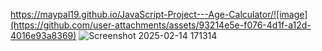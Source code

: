 https://maypal19.github.io/JavaScript-Project---Age-Calculator/![image](https://github.com/user-attachments/assets/93214e5e-f076-4d1f-a12d-4016e93a8369)
![Screenshot 2025-02-14 171314](https://github.com/user-attachments/assets/11b2a398-59bc-401e-895f-c61373cfd8f8)
